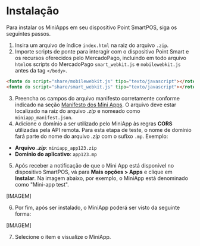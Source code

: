 # Instalação

Para instalar os MiniApps em seu dispositivo Point SmartPOS, siga os seguintes passos.

1. Insira um arquivo de índice `index.html` na raiz do arquivo `.zip`.
2. Importe scripts de ponte para interagir com o dispositivo Point Smart e os recursos oferecidos pelo MercadoPago, incluindo em todo arquivo `html`os scripts do MercadoPago `smart_webkit.js` e `mobilewebkit.js` antes da tag `</body>`.

```html
<fonte do script="share/mobilewebkit.js" tipo="texto/javascript"></roteiro>
<fonte do script="share/smart_webkit.js" tipo="texto/javascript"></roteiro>
```

3.  Preencha os campos do arquivo manifesto corretamente conforme indicado na seção [Manifesto dos Mini Apps](). O arquivo deve estar localizado na raiz do arquivo _.zip_ e nomeado como `miniapp_manifest.json`.
4. Adicione o domínio a ser utilizado pelo MiniApp às regras **CORS** utilizadas pela API remota. Para esta etapa de teste, o nome de domínio fará parte do nome do arquivo _.zip_ com o sufixo `.mp`. Exemplo:

* **Arquivo _.zip_**: `miniapp_app123.zip`
* **Domínio do aplicativo**: `app123.mp`

5. Após receber a notificação de que o Mini App está disponível no dispositivo SmartPOS, vá para **Mais opções > Apps** e clique em **Instalar**. Na imagem abaixo, por exemplo, o MiniApp está denominado como "Mini-app test".

[IMAGEM]

6. Por fim, após ser instalado, o MiniApp poderá ser visto da seguinte forma:

[IMAGEM]

7. Selecione o item e visualize o MiniApp.